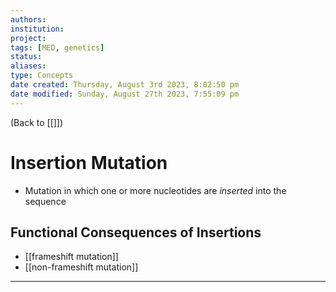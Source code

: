 ```yaml
---
authors: 
institution: 
project: 
tags: [MED, genetics]
status: 
aliases: 
type: Concepts
date created: Thursday, August 3rd 2023, 8:02:50 pm
date modified: Sunday, August 27th 2023, 7:55:09 pm
---
```


(Back to [[]])

# Insertion Mutation

- Mutation in which one or more nucleotides are _inserted_ into the sequence

## Functional Consequences of Insertions
- [[frameshift mutation]]
- [[non-frameshift mutation]]

---
